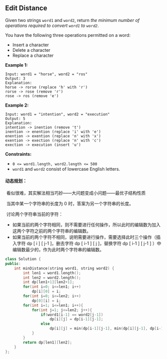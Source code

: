 ## Edit Distance

Given two strings `word1` and `word2`, return *the minimum number of operations required to convert `word1` to `word2`*.

You have the following three operations permitted on a word:

- Insert a character
- Delete a character
- Replace a character

**Example 1:**

```
Input: word1 = "horse", word2 = "ros"
Output: 3
Explanation: 
horse -> rorse (replace 'h' with 'r')
rorse -> rose (remove 'r')
rose -> ros (remove 'e')
```

**Example 2:**

```
Input: word1 = "intention", word2 = "execution"
Output: 5
Explanation: 
intention -> inention (remove 't')
inention -> enention (replace 'i' with 'e')
enention -> exention (replace 'n' with 'x')
exention -> exection (replace 'n' with 'c')
exection -> execution (insert 'u')
```

**Constraints:**

- `0 <= word1.length, word2.length <= 500`
- `word1` and `word2` consist of lowercase English letters.

#### 动态规划：

​			看似很难，其实解法相当巧妙——大问题变成小问题——最优子结构性质

​			当其中某一个字符串的长度为 0 时，答案为另一个字符串的长度。

​			讨论两个字符串当前的字符：

- 如果当前的两个字符相同，则不需要进行任何操作，所以此时的编辑数为加入这两个字符之前的两个字符串的编辑数。
- 如果当前的两个字符不相同，说明需要进行操作，需要选择此时三个操作（插入字符 dp [ i ] [ j-1 ]，删去字符 dp [ i-1 ] [ j ]，替换字符 dp [ i-1 ] [ j-1 ] ）中编辑数最少的，作为此时两个字符串的编辑数。

```c++
class Solution {
public:
    int minDistance(string word1, string word2) {
        int len1 = word1.length();
        int len2 = word2.length();
        int dp[len1+1][len2+1];
        for(int i=0; i<=len1; i++)
            dp[i][0] = i;
        for(int i=0; i<=len2; i++)
            dp[0][i] = i;
        for(int i=1; i<=len1; i++){
            for(int j=1; j<=len2; j++){
                if(word1[i-1] == word2[j-1])
                    dp[i][j] = dp[i-1][j-1];
                else
                    dp[i][j] = min(dp[i-1][j-1], min(dp[i][j-1], dp[i-1][j]))+1;
            }
        }
        return dp[len1][len2];
    }
};
```

